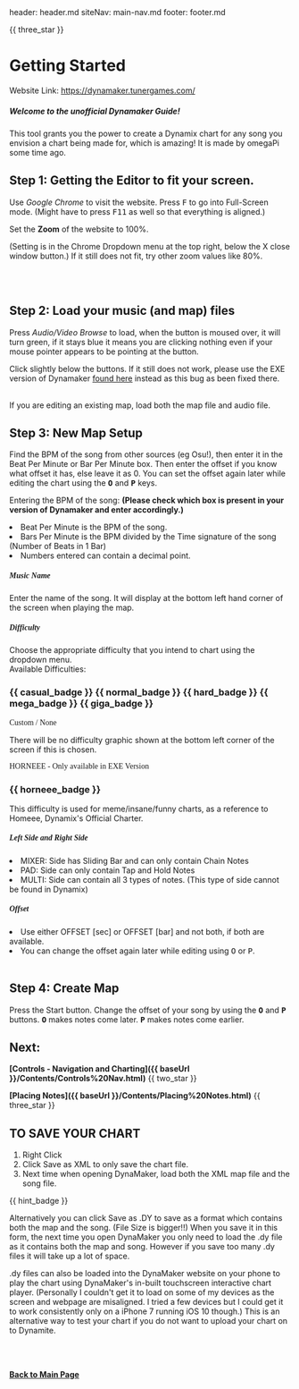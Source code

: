 <frontmatter>
header: header.md
siteNav: main-nav.md
footer: footer.md
</frontmatter>

<link rel="stylesheet" href="../generalStyle.css">

{{ three_star }}
# Getting Started 

Website Link: https://dynamaker.tunergames.com/

##### Welcome to the unofficial Dynamaker Guide!
This tool grants you the power to create a Dynamix chart for any song you envision a chart being made for, which is amazing! It is made by omegaPi some time ago.

## Step 1: Getting the Editor to fit your screen. 

Use *Google Chrome* to visit the website.
Press <kbd>F</kbd> to go into Full-Screen mode. (Might have to press <kbd>F11</kbd> as well so that everything is aligned.)


<panel header="**If the website does not fit your screen:**" alt="Click here if you have window sizing issues." type="danger" minimized>
	<p>Set the <b>Zoom</b> of the website to 100%.</p>
	<p>(Setting is in the Chrome Dropdown menu at the top right, below the X close window button.)
	If it still does not fit, try other zoom values like 80%. </p>
</panel>

<br>
<br>


## Step 2: Load your music (and map) files

<panel header="If you are creating a new map, only load the music file, then press **New Map**." minimized>
    <tip-box type="warning">
        <p>Press <i>Audio/Video Browse</i> to load, when the button is moused over, it will turn green, if it stays blue it means you are clicking nothing even if your mouse pointer appears to be pointing at the button. </p>
    </tip-box>	    
    <panel header="If you still cannot click the button... (See here if the button always stays blue.)" type="danger" minimized>
        <p>Click slightly below the buttons. If it still does not work, please use the EXE version of Dynamaker 
<a href="https://github.com/jmakxd/dynamaker-modified/releases">found here</a>  
instead as this bug as been fixed there.</p>
    </panel>
</panel>
<br>
If you are editing an existing map, load both the map file and audio file.


## Step 3: New Map Setup

Find the BPM of the song from other sources (eg Osu!), then enter it in the Beat Per Minute or Bar Per Minute box. Then enter the offset if you know what offset it has, else leave it as 0. You can set the offset again later while editing the chart using the **<kbd>O</kbd>** and **<kbd>P</kbd>** keys.

<box type="info">
<p>Entering the BPM of the song: <b>(Please check which box is present in your version of Dynamaker and enter accordingly.)</b></p>
<li>Beat Per Minute is the BPM of the song. </li>
<li>Bars Per Minute is the BPM divided by the Time signature of the song (Number of Beats in 1 Bar)</li>
<li>Numbers entered can contain a decimal point.</li>
</box>


<panel header="Additional Information about the Create Map Menu" alt="Create Map Menu - Additional Information" type="info" minimized>
    <box><h5 style="font-family: Dynamix">Music Name</h5>
        Enter the name of the song. It will display at the bottom left hand corner of the screen when playing the map.
    </box>	
    <box><h5 style="font-family: Dynamix">Difficulty</h5>
        Choose the appropriate difficulty that you intend to chart using the dropdown menu.
        <div>
            Available Difficulties:
<h3>
            {{ casual_badge }}
            {{ normal_badge }}
            {{ hard_badge }}
            {{ mega_badge }}
            {{ giga_badge }}
</h3>
        </div>
        <panel header="Additional Difficulties" minimized>
            <box type="info"><p style="font-family: Dynamix">Custom / None</p>
                There will be no difficulty graphic shown at the bottom left corner of the screen if this is chosen.
            </box>
            <box type="warning"><p style="font-family: Dynamix">HORNEEE - Only available in EXE Version</p>
                <h3> {{ horneee_badge }} </h3>
                This difficulty is used for meme/insane/funny charts, as a reference to Homeee, Dynamix's Official Charter.
            </box>
        </panel>
    </box>
    <box><h5 style="font-family: Dynamix">Left Side and Right Side</h5>
      <li> <span class="DynamixTxtContainer">MIXER:</span> Side has Sliding Bar and can only contain Chain Notes </li>
      <li> <span class="DynamixTxtContainer">PAD:</span> Side can only contain Tap and Hold Notes </li>
      <li> <span class="DynamixTxtContainer">MULTI:</span> Side can contain all 3 types of notes. (This type of side cannot be found in Dynamix) </li>
    </box>
    <box><h5 style="font-family: Dynamix">Offset</h5>
        <li> Use either <span class="DynamixTxtContainer">OFFSET [sec]</span> or <span class="DynamixTxtContainer">OFFSET [bar]</span> and not both, if both are available.</li>
        <li>You can change the offset again later while editing using <kbd>O</kbd> or <kbd>P</kbd>.</li>
    </box>
</panel>

<br>

## Step 4: Create Map

Press the Start button.
Change the offset of your song by using the **<kbd>O</kbd>** and **<kbd>P</kbd>** buttons.
**<kbd>O</kbd>** makes notes come later.
**<kbd>P</kbd>** makes notes come earlier. 


## Next:

**[Controls - Navigation and Charting]({{ baseUrl }}/Contents/Controls%20Nav.html)** {{ two_star }}

**[Placing Notes]({{ baseUrl }}/Contents/Placing%20Notes.html)** {{ three_star }}


## TO SAVE YOUR CHART
1. Right Click
2. Click Save as XML to only save the chart file. 
3. Next time when opening DynaMaker, load both the XML map file and the song file.

<panel header="About .DY files and what they do. " alt="About .DY Files" minimized> {{ hint_badge }}

Alternatively you can click Save as .DY to save as a format which contains both the map and the song. (File Size is bigger!!) 
When you save it in this form, the next time you open DynaMaker you only need to load the .dy file as it contains both the map and song. However if you save too many .dy files it will take up a lot of space.

.dy files can also be loaded into the DynaMaker website on your phone to play the chart using DynaMaker's in-built touchscreen interactive chart player. (Personally I couldn't get it to load on some of my devices as the screen and webpage are misaligned. I tried a few devices but I could get it to work consistently only on a iPhone 7 running iOS 10 though.) This is an alternative way to test your chart if you do not want to upload your chart on to Dynamite.

</panel>

<br><br>



**[Back to Main Page](../mainPg.html)**


